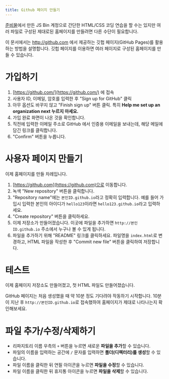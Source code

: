 ```yaml
---
title: Github 페이지 만들기
---
```


[준비물](/docs/Preparation.html)에서 만든 JS Bin 계정으로 간단한 HTML/CSS 코딩 연습을 할 수는 있지만 여러 파일로 구성된 제대로된 홈페이지를 만들려면 다른 수단이 필요합니다.

이 문서에서는 http://github.com 에서 제공하는 깃헙 페이지(GitHub Pages)를 활용하는 방법을 설명합니다. 깃헙 페이지를 이용하면 여러 페이지로 구성된 홈페이지를 만들 수 있습니다.


# 가입하기

1.  [https://github.com/](https://github.com/) 에 접속
2.  사용자 ID, 이메일, 암호를 입력한 후 "Sign up for GitHub" 클릭
3.  아무 옵션도 바꾸지 않고 "Finish sign up" 버튼 클릭. 특히 **Help me set up an organization next 누르지 마세요.**
4.  가입 완료 화면이 나온 것을 확인합니다.
5.  직전에 입력한 이메일 주소로 GitHub 에서 인증용 이메일을 보내는데, 해당 메일에 담긴 링크를 클릭합니다.
6.  "Confirm" 버튼을 누릅니다.


# 사용자 페이지 만들기

이제 홈페이지를 만들 차례입니다.

1.  [https://github.com](https://github.com)으로 이동합니다.
2.  녹색 "New repository" 버튼을 클릭합니다.
3.  "Repository name"에는 ``본인ID.github.io``라고 정확히 입력합니다. 예를 들어 가입시 입력한 본인의 아이디가 ``hello123``이라면 ``hello123.github.io``라고 입력하세요.
4.  "Create repository" 버튼을 클릭하세요.
5.  이제 저장소가 만들어졌습니다. 이곳에 파일을 추가하면 ``http://본인ID.github.io`` 주소에서 누구나 볼 수 있게 됩니다.
6.  파일을 추가하기 위해 "README" 링크를 클릭하세요. 파일명을 ``index.html``로 변경하고, HTML 파일을 작성한 후 "Commit new file" 버튼을 클릭하여 저장합니다.


# 테스트

이제 홈페이지 저장소도 만들어졌고, 첫 HTML 파일도 만들어졌습니다.

GitHub 페이지는 처음 생성했을 때 약 10분 정도 기다려야 작동하기 시작합니다. 10분이 지난 후 ``http://본인ID.github.io``로 접속했하여 홈페이지가 제대로 나타나는지 확인해보세요.


# 파일 추가/수정/삭제하기

*   리파지토리 이름 우측의 ``+`` 버튼을 누르면 새로운 **파일을 추가**할 수 있습니다.
*   파일의 이름을 입력하는 공간에 ``/`` 문자를 입력하면 **폴더(디렉터리)를 생성**할 수 있습니다.
*   파일 이름을 클릭한 뒤 연필 아이콘을 누르면 **파일을 수정**할 수 있습니다.
*   파일 이름을 클릭한 뒤 휴지통 아이콘을 누르면 **파일을 삭제**할 수 있습니다.
